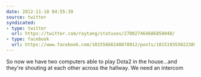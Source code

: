 ```yaml
---
date: 2012-11-18 04:55:39
source: twitter
syndicated:
- type: twitter
  url: https://twitter.com/roytang/statuses/270027464686850048/
- type: facebook
  url: https://www.facebook.com/10155666240078912/posts/10151935502238912
---
```


So now we have two computers able to play Dota2 in the house...and they're shouting at each other across the hallway. We need an intercom
